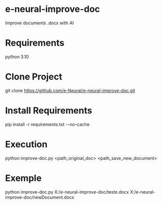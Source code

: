 # e-neural-improve-doc
Improve documents .docx with AI

# Requirements 
python 3.10

# Clone Project
git clone https://github.com/e-Neural/e-neural-improve-doc.git

# Install Requirements
pip install -r requirements.txt --no-cache

# Execution
python improve-doc.py <path_original_doc> <path_save_new_document>

# Exemple
python improve-doc.py X:/e-neural-improve-doc/teste.docx X:/e-neural-improve-doc/newDocument.docx